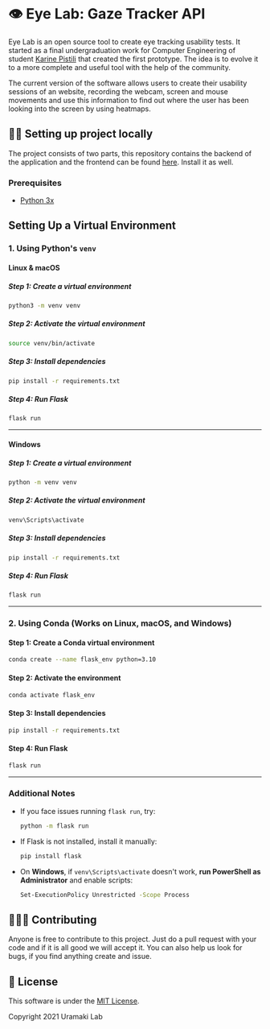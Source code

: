 # 👁️ Eye Lab: Gaze Tracker API

Eye Lab is an open source tool to create eye tracking usability tests. It started as a final undergraduation work for Computer Engineering of student [Karine Pistili](https://www.linkedin.com/in/karine-pistili/) that created the first prototype. The idea is to evolve it to a more complete and useful tool with the help of the community.

The current version of the software allows users to create their usability sessions of an website, recording the webcam, screen and mouse movements and use this information to find out where the user has been looking into the screen by using heatmaps.

## 👩‍💻 Setting up project locally

The project consists of two parts, this repository contains the backend of the application and the frontend can be found [here](https://github.com/uramakilab/web-eye-tracker-front). Install it as well.

### Prerequisites

* [Python 3x](https://www.python.org/downloads/)

## Setting Up a Virtual Environment

### **1. Using Python's `venv`**

#### **Linux & macOS**
##### **Step 1: Create a virtual environment**
```sh
python3 -m venv venv
```

##### **Step 2: Activate the virtual environment**
```sh
source venv/bin/activate
```

##### **Step 3: Install dependencies**
```sh
pip install -r requirements.txt
```

##### **Step 4: Run Flask**
```sh
flask run
```

---

#### **Windows**
##### **Step 1: Create a virtual environment**
```sh
python -m venv venv
```

##### **Step 2: Activate the virtual environment**
```sh
venv\Scripts\activate
```

##### **Step 3: Install dependencies**
```sh
pip install -r requirements.txt
```

##### **Step 4: Run Flask**
```sh
flask run
```

---

### **2. Using Conda (Works on Linux, macOS, and Windows)**

#### **Step 1: Create a Conda virtual environment**
```sh
conda create --name flask_env python=3.10
```

#### **Step 2: Activate the environment**
```sh
conda activate flask_env
```

#### **Step 3: Install dependencies**
```sh
pip install -r requirements.txt
```

#### **Step 4: Run Flask**
```sh
flask run
```

---

### **Additional Notes**
- If you face issues running `flask run`, try:

  ```sh
  python -m flask run
  ```
- If Flask is not installed, install it manually:

  ```sh
  pip install flask
  ```
- On **Windows**, if `venv\Scripts\activate` doesn't work, **run PowerShell as Administrator** and enable scripts:

  ```sh
  Set-ExecutionPolicy Unrestricted -Scope Process
  ```
## 🧑‍🤝‍🧑 Contributing

Anyone is free to contribute to this project. Just do a pull request with your code and if it is all good we will accept it. You can also help us look for bugs, if you find anything create and issue.

## 📃 License

This software is under the [MIT License](https://opensource.org/licenses/MIT). 

Copyright 2021 Uramaki Lab
